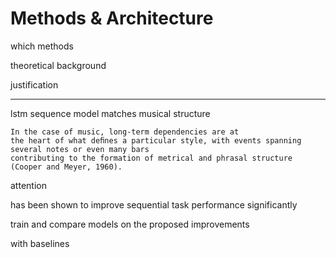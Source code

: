 # Methods & Architecture

which methods

theoretical background

justification

-----------------

lstm sequence model matches musical structure

    In the case of music, long-term dependencies are at
    the heart of what deﬁnes a particular style, with events spanning several notes or even many bars
    contributing to the formation of metrical and phrasal structure (Cooper and Meyer, 1960).

attention

has been shown to improve sequential task performance significantly

train and compare models on the proposed improvements

with baselines

